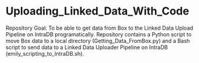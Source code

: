 # Uploading_Linked_Data_With_Code
Repository Goal: To be able to get data from Box to the Linked Data Upload Pipeline on IntraDB programatically. Repository contains a Python script to move Box data to a local directory (Getting_Data_FromBox.py) and a Bash script to send data to a Linked Data Uploader Pipeline on IntraDB (emily_scripting_to_IntraDB.sh).
